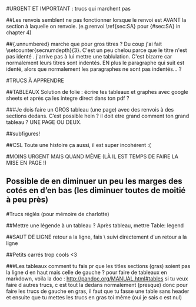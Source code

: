 #URGENT ET IMPORTANT : trucs qui marchent pas

##Les renvois
semblent ne pas fonctionner lorsque le renvoi est AVANT la section à laquelle on renvoie. (e.g renvoi \ref{sec:SA} pour {#sec:SA} in chapter 4)

##{.unnumbered} marche que pour gros titres ?
Du coup j'ai fait \setcounter{secnumdepth}{3}. C'est un peu chelou parce que le titre n'est pas identé . j'arrive pas à lui mettre une tablulation. C'est bizarre car normalement leurs titres sont indentés. EN plus le paragraphe qui suit est identé, alors que normalement les paragraphes ne sont pas indentés... ?

#TRUCS À APPRENDRE

##TABLEAUX
Solution de folie : écrire tes tableaux et graphes avec google sheets
et après ça les integre direct dans ton pdf ?

###Je dois faire un GROS tableau (une page) avec des renvois à des sections dedans. C’est possible hein ?
il doit etre grand comment ton grand tableau ? UNE PAGE OU DEUX. 

##subfigures!

##CSL
Toute une histoire ça aussi, il est super incohérent :(

#MOINS URGENT MAIS QUAND MÊME (LÀ IL EST TEMPS DE FAIRE LA MISE EN PAGE !)

Possible de en diminuer un peu les marges des cotés en d’en bas (les diminuer toutes de moitié à peu près)
-------
#Trucs réglés (pour mémoire de charlotte)

##Mettre une légende à un tableau ? 
Après tableau, mettre Table: legend


##SAUT DE LIGNE
retour a la ligne, fais \ suivi directement d'un retour a la ligne

##Petits carrés trop cools <3

###Les tableaux comment tu fais pr que les titles sections (gras) soient pas la ligne d en haut mais celle de gauche ? 
pour faire de tableaux en markdown, voila la doc : http://pandoc.org/MANUAL.html#tables
si tu veux faire d autres trucs, c est tout la dedans normalement
(presque)
donc pour faire les trucs de gauche en gras, il faut que tu fasse une table sans header
et ensuite que tu mettes les trucs en gras toi même (oui je sais c est nul)
